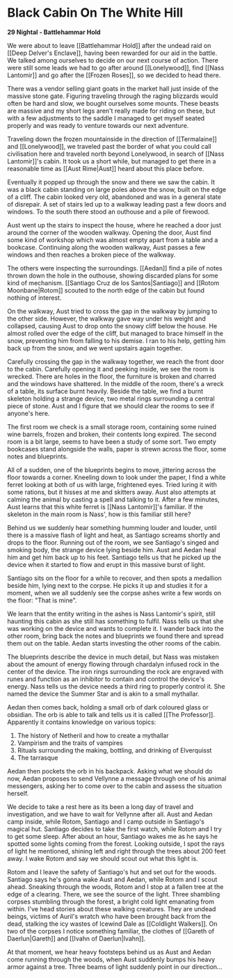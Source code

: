 # Black Cabin On The White Hill

**29 Nightal - Battlehammar Hold**

We were about to leave [[Battlehammar Hold]] after the undead raid on [[Deep Delver's Enclave]], having been rewarded for our aid in the battle. We talked among ourselves to decide on our next course of action. There were still some leads we had to go after around [[Lonelywood]], find [[Nass Lantomir]] and go after the [[Frozen Roses]], so we decided to head there.

There was a vendor selling giant goats in the market hall just inside of the massive stone gate. Figuring traveling through the raging blizzards would often be hard and slow, we bought ourselves some mounts. These beasts are massive and my short legs aren't really made for riding on these, but with a few adjustments to the saddle I managed to get myself seated properly and was ready to venture towards our next adventure.

Traveling down the frozen mountainside in the direction of [[Termalaine]] and [[Lonelywood]], we traveled past the border of what you could call civilisation here and traveled north beyond Lonelywood, in search of [[Nass Lantomir]]'s cabin. It took us a short while, but managed to get there in a reasonable time as [[Aust Rime|Aust]] heard about this place before.

Eventually it popped up through the snow and there we saw the cabin. It was a black cabin standing on large poles above the snow, built on the edge of a cliff. The cabin looked very old, abandoned and was in a general state of disrepair. A set of stairs led up to a walkway leading past a few doors and windows. To the south there stood an outhouse and a pile of firewood.

Aust went up the stairs to inspect the house, where he reached a door just around the corner of the wooden walkway. Opening the door, Aust find some kind of workshop which was almost empty apart from a table and a bookcase. Continuing along the wooden walkway, Aust passes a few windows and then reaches a broken piece of the walkway. 

The others were inspecting the surroundings. [[Aedan]] find a pile of notes thrown down the hole in the outhouse, showing discarded plans for some kind of mechanism. [[Santiago Cruz de los Santos|Santiago]] and [[Rotom Moonbane|Rotom]] scouted to the north edge of the cabin but found nothing of interest.

On the walkway, Aust tried to cross the gap in the walkway by jumping to the other side. However, the walkway gave way under his weight and collapsed, causing Aust to drop onto the snowy cliff below the house. He almost rolled over the edge of the cliff, but managed to brace himself in the snow, preventing him from falling to his demise. I ran to his help, getting him back up from the snow, and we went upstairs again together.

Carefully crossing the gap in the walkway together, we reach the front door to the cabin. Carefully opening it and peeking inside, we see the room is wrecked. There are holes in the floor, the furniture is broken and charred and the windows have shattered. In the middle of the room, there's a wreck of a table, its surface burnt heavily. Beside the table, we find a burnt skeleton holding a strange device, two metal rings surrounding a central piece of stone. Aust and I figure that we should clear the rooms to see if anyone's here.

The first room we check is a small storage room, containing some ruined wine barrels, frozen and broken, their contents long expired. The second room is a bit large, seems to have been a study of some sort. Two empty bookcases stand alongside the walls, paper is strewn across the floor, some notes and blueprints.

All of a sudden, one of the blueprints begins to move, jittering across the floor towards a corner. Kneeling down to look under the paper, I find a white ferret looking at both of us with large, frightened eyes. Tried luring it with some rations, but it hisses at me and skitters away. Aust also attempts at calming the animal by casting a spell and talking to it. After a few minutes, Aust learns that this white ferret is [[Nass Lantomir]]'s familiar. If the skeleton in the main room is Nass', how is this familiar still here?

Behind us we suddenly hear something humming louder and louder, until there is a massive flash of light and heat, as Santiago screams shortly and drops to the floor. Running out of the room, we see Santiago's singed and smoking body, the strange device lying beside him. Aust and Aedan heal him and get him back up to his feet. Santiago tells us that he picked up the device when it started to flow and erupt in this massive burst of light.

Santiago sits on the floor for a while to recover, and then spots a medallion beside him, lying next to the corpse. He picks it up and studies it for a moment, when we all suddenly see the corpse ashes write a few words on the floor: "That is mine".

We learn that the entity writing in the ashes is Nass Lantomir's spirit, still haunting this cabin as she still has something to fulfil. Nass tells us that she was working on the device and wants to complete it. I wander back into the other room, bring back the notes and blueprints we found there and spread them out on the table. Aedan starts investing the other rooms of the cabin.

The blueprints describe the device in much detail, but Nass was mistaken about the amount of energy flowing through chardalyn infused rock in the center of the device. The iron rings surrounding the rock are engraved with runes and function as an inhibitor to contain and control the device's energy. Nass tells us the device needs a third ring to properly control it. She named the device the Summer Star and is akin to a small mythallar.

Aedan then comes back, holding a small orb of dark coloured glass or obsidian. The orb is able to talk and tells us it is called [[The Professor]]. Apparently it contains knowledge on various topics:

1. The history of Netheril and how to create a mythallar
2. Vampirism and the traits of vampires 
3. Rituals surrounding the making, bottling, and drinking of Elverquisst 
4. The tarrasque

Aedan then pockets the orb in his backpack. Asking what we should do now, Aedan proposes to send Vellynne a message through one of his animal messengers, asking her to come over to the cabin and assess the situation herself.

We decide to take a rest here as its been a long day of travel and investigation, and we have to wait for Vellynne after all. Aust and Aedan camp inside, while Rotom, Santiago and I camp outside in Santiago's magical hut. Santiago decides to take the first watch, while Rotom and I try to get some sleep. After about an hour, Santiago wakes me as he says he spotted some lights coming from the forest. Looking outside, I spot the rays of light he mentioned, shining left and right through the trees about 200 feet away. I wake Rotom and say we should scout out what this light is.

Rotom and I leave the safety of Santiago's hut and set out for the woods. Santiago says he's gonna wake Aust and Aedan, while Rotom and I scout ahead. Sneaking through the woods, Rotom and I stop at a fallen tree at the edge of a clearing. There, we see the source of the light. Three shambling corpses stumbling through the forest, a bright cold light emanating from within. I've head stories about these walking creatures. They are undead beings, victims of Auril's wratch who have been brought back from the dead, stalking the icy wastes of Icewind Dale as [[Coldlight Walkers]]. On two of the corpses I notice something familiar, the clothes of [[Gareth of Daerlun|Gareth]] and [[Ivahn of Daerlun|Ivahn]].

At that moment, we hear heavy footsteps behind us as Aust and Aedan come running through the woods, when Aust suddenly bumps his heavy armor against a tree. Three beams of light suddenly point in our direction...